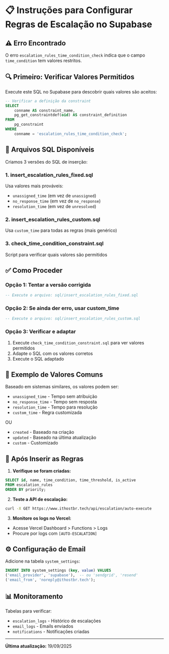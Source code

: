 # 📋 Instruções para Configurar Regras de Escalação no Supabase

## ⚠️ Erro Encontrado
O erro `escalation_rules_time_condition_check` indica que o campo `time_condition` tem valores restritos.

## 🔍 Primeiro: Verificar Valores Permitidos

Execute este SQL no Supabase para descobrir quais valores são aceitos:

```sql
-- Verificar a definição da constraint
SELECT 
    conname AS constraint_name,
    pg_get_constraintdef(oid) AS constraint_definition
FROM 
    pg_constraint
WHERE 
    conname = 'escalation_rules_time_condition_check';
```

## 📁 Arquivos SQL Disponíveis

Criamos 3 versões do SQL de inserção:

### 1. **insert_escalation_rules_fixed.sql**
Usa valores mais prováveis:
- `unassigned_time` (em vez de `unassigned`)
- `no_response_time` (em vez de `no_response`)
- `resolution_time` (em vez de `unresolved`)

### 2. **insert_escalation_rules_custom.sql**
Usa `custom_time` para todas as regras (mais genérico)

### 3. **check_time_condition_constraint.sql**
Script para verificar quais valores são permitidos

## ✅ Como Proceder

### Opção 1: Tentar a versão corrigida
```sql
-- Execute o arquivo: sql/insert_escalation_rules_fixed.sql
```

### Opção 2: Se ainda der erro, usar custom_time
```sql
-- Execute o arquivo: sql/insert_escalation_rules_custom.sql
```

### Opção 3: Verificar e adaptar
1. Execute `check_time_condition_constraint.sql` para ver valores permitidos
2. Adapte o SQL com os valores corretos
3. Execute o SQL adaptado

## 📝 Exemplo de Valores Comuns

Baseado em sistemas similares, os valores podem ser:
- `unassigned_time` - Tempo sem atribuição
- `no_response_time` - Tempo sem resposta
- `resolution_time` - Tempo para resolução
- `custom_time` - Regra customizada

OU

- `created` - Baseado na criação
- `updated` - Baseado na última atualização
- `custom` - Customizado

## 🚀 Após Inserir as Regras

1. **Verifique se foram criadas:**
```sql
SELECT id, name, time_condition, time_threshold, is_active
FROM escalation_rules
ORDER BY priority;
```

2. **Teste a API de escalação:**
```bash
curl -X GET https://www.ithostbr.tech/api/escalation/auto-execute
```

3. **Monitore os logs no Vercel:**
- Acesse Vercel Dashboard > Functions > Logs
- Procure por logs com `[AUTO-ESCALATION]`

## ⚙️ Configuração de Email

Adicione na tabela `system_settings`:
```sql
INSERT INTO system_settings (key, value) VALUES
('email_provider', 'supabase'),  -- ou 'sendgrid', 'resend'
('email_from', 'noreply@ithostbr.tech');
```

## 📊 Monitoramento

Tabelas para verificar:
- `escalation_logs` - Histórico de escalações
- `email_logs` - Emails enviados
- `notifications` - Notificações criadas

---
**Última atualização:** 19/09/2025